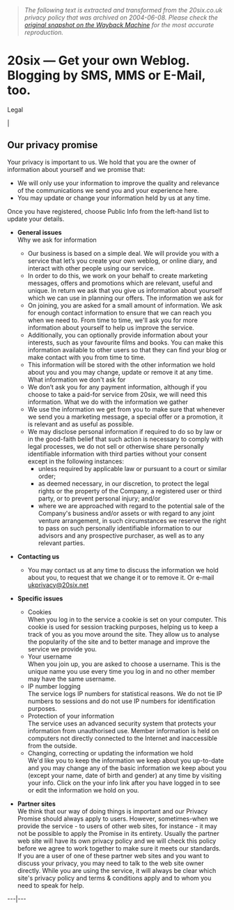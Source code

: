 > *The following text is extracted and transformed from the 20six.co.uk privacy policy that was archived on 2004-06-08. Please check the [original snapshot on the Wayback Machine](https://web.archive.org/web/20040608233952id_/http%3A//20six.co.uk/legal/datenschutz.htm) for the most accurate reproduction.*

# 20six — Get your own Weblog. Blogging by SMS, MMS or E-Mail, too.

Legal

| 

## Our privacy promise

  
Your privacy is important to us. We hold that you are the owner of information about yourself and we promise that: 

  * We will only use your information to improve the quality and relevance of the communications we send you and your experience here. 
  * You may update or change your information held by us at any time. 

Once you have registered, choose Public Info from the left-hand list to update your details. 
  * **General issues**  
Why we ask for information 
    * Our business is based on a simple deal. We will provide you with a service that let’s you create your own weblog, or online diary, and interact with other people using our service. 
    * In order to do this, we work on your behalf to create marketing messages, offers and promotions which are relevant, useful and unique. In return we ask that you give us information about yourself which we can use in planning our offers. 
The information we ask for 
    * On joining, you are asked for a small amount of information. We ask for enough contact information to ensure that we can reach you when we need to. From time to time, we'll ask you for more information about yourself to help us improve the service. 
    * Additionally, you can optionally provide information about your interests, such as your favourite films and books. You can make this information available to other users so that they can find your blog or make contact with you from time to time. 
    * This information will be stored with the other information we hold about you and you may change, update or remove it at any time. 
What information we don't ask for 
    * We don’t ask you for any payment information, although if you choose to take a paid-for service from 20six, we will need this information. 
What we do with the information we gather 
    * We use the information we get from you to make sure that whenever we send you a marketing message, a special offer or a promotion, it is relevant and as useful as possible. 
    * We may disclose personal information if required to do so by law or in the good-faith belief that such action is necessary to comply with legal processes, we do not sell or otherwise share personally identifiable information with third parties without your consent except in the following instances: 
      * unless required by applicable law or pursuant to a court or similar order; 
      * as deemed necessary, in our discretion, to protect the legal rights or the property of the Company, a registered user or third party, or to prevent personal injury; and/or 
      * where we are approached with regard to the potential sale of the Company's business and/or assets or with regard to any joint venture arrangement, in such circumstances we reserve the right to pass on such personally identifiable information to our advisors and any prospective purchaser, as well as to any relevant parties.


  * **Contacting us**  

    * You may contact us at any time to discuss the information we hold about you, to request that we change it or to remove it. Or e-mail ukprivacy@20six.net 


  * **Specific issues**  

    * Cookies   
When you log in to the service a cookie is set on your computer. This cookie is used for session tracking purposes, helping us to keep a track of you as you move around the site. They allow us to analyse the popularity of the site and to better manage and improve the service we provide you. 
    * Your username   
When you join up, you are asked to choose a username. This is the unique name you use every time you log in and no other member may have the same username. 
    * IP number logging   
The service logs IP numbers for statistical reasons. We do not tie IP numbers to sessions and do not use IP numbers for identification purposes. 
    * Protection of your information   
The service uses an advanced security system that protects your information from unauthorised use. Member information is held on computers not directly connected to the Internet and inaccessible from the outside. 
    * Changing, correcting or updating the information we hold   
We'd like you to keep the information we keep about you up-to-date and you may change any of the basic information we keep about you (except your name, date of birth and gender) at any time by visiting your info. Click on the your info link after you have logged in to see or edit the information we hold on you. 


  * **Partner sites**  
We think that our way of doing things is important and our Privacy Promise should always apply to users. However, sometimes-when we provide the service \- to users of other web sites, for instance - it may not be possible to apply the Promise in its entirety. Usually the partner web site will have its own privacy policy and we will check this policy before we agree to work together to make sure it meets our standards.   
If you are a user of one of these partner web sites and you want to discuss your privacy, you may need to talk to the web site owner directly. While you are using the service, it will always be clear which site's privacy policy and terms & conditions apply and to whom you need to speak for help. 

  
---|---
